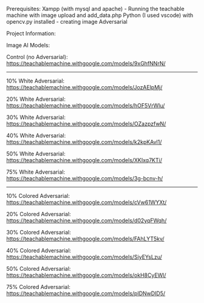 Prerequisites:
Xampp (with mysql and apache) - Running the teachable machine with image upload and add_data.php
Python (I used vscode) with opencv.py installed - creating image Adversarial

Project Information:

Image AI Models:

Control (no Adversarial): https://teachablemachine.withgoogle.com/models/9xGhfNNrN/

------------------------------------------------------------------------------------------

10% White Adversarial: https://teachablemachine.withgoogle.com/models/JozAElpMj/

20% White Adversarial: https://teachablemachine.withgoogle.com/models/hOF5VrWlu/

30% White Adversarial: https://teachablemachine.withgoogle.com/models/OZazpzfwN/

40% White Adversarial: https://teachablemachine.withgoogle.com/models/k2kpKAvl1/

50% White Adversarial: https://teachablemachine.withgoogle.com/models/XKIxq7KTi/

75% White Adversarial: https://teachablemachine.withgoogle.com/models/3g-bcnv-h/

------------------------------------------------------------------------------------------
10% Colored Adversarial: https://teachablemachine.withgoogle.com/models/cVw61WYXt/

20% Colored Adversarial: https://teachablemachine.withgoogle.com/models/d02yqFWqh/

30% Colored Adversarial: https://teachablemachine.withgoogle.com/models/FAhLYT5kv/

40% Colored Adversarial: https://teachablemachine.withgoogle.com/models/SiyEYsLzu/

50% Colored Adversarial: https://teachablemachine.withgoogle.com/models/okH8CyEWl/

75% Colored Adversarial: https://teachablemachine.withgoogle.com/models/pIDNwDID5/

